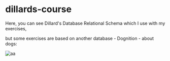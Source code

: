 # dillards-course

Here, you can see Dillard's Database Relational Schema which I use with my exercises,

but some exercises are based on another database - Dognition - about dogs:

![aa](https://user-images.githubusercontent.com/33390661/229901688-e0004016-d9a9-4cbf-af43-827392cfbd48.jpg)
